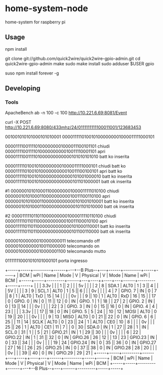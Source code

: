 # home-system-node
home-system for raspberry pi



## Usage
npm install

git clone git://github.com/quick2wire/quick2wire-gpio-admin.git
cd quick2wire-gpio-admin
make
sudo make install
sudo adduser $USER gpio

suso npm install forever -g

## Developing



### Tools

ApacheBench
ab -n 100 -c 100 http://10.221.6.69:8081/Event

curl -X POST http://10.221.6.69:8080/433mhz/24/0111111111100011001/123683453

001001010101000101010001
0000111110100101000000001000011111000101

0000111100111101000000001000011100101101        chiudi
0000111100111101000000000010011110001101        apri
0000111100111101000000000000101010101010        batt ko inserita


0000111110100101000000001000011111000101        chiudi batt ko
0000111110100101000000000010011100100101        apri   batt ko
0000111110100101000000000000101001000010        batt ko inserita
0000111110100101000000000000101101000001        batt ok inserita



#1
0000001010100011000000001000011111010100        chiudi
0000001010100011000000000010011100110100        apri
0000001010100011000000000000101001010001        batt ko inserita
0000001010100011000000000000101101010000        batt ok inserita

#2
0000111110110110000000001000011110110100        chiudi
0000111110110110000000000010011100010100        apri
0000111110110110000000000000101000110001        batt ko inserita
0000111110110110000000000000101100110000        batt ok inserita


000001000000010000000011                        telecomando off
000001000000010011000000                        telecomando on
000001000000010000001100                        telecomando mutto 


011111110001010101000101						porta ingresso


 +-----+-----+---------+------+---+--B Plus--+---+------+---------+-----+-----+
 | BCM | wPi |   Name  | Mode | V | Physical | V | Mode | Name    | wPi | BCM |
 +-----+-----+---------+------+---+----++----+---+------+---------+-----+-----+
 |     |     |    3.3v |      |   |  1 || 2  |   |      | 5v      |     |     |
 |   2 |   8 |   SDA.1 | ALT0 | 1 |  3 || 4  |   |      | 5V      |     |     |
 |   3 |   9 |   SCL.1 | ALT0 | 1 |  5 || 6  |   |      | 0v      |     |     |
 |   4 |   7 | GPIO. 7 |   IN | 0 |  7 || 8  | 1 | ALT0 | TxD     | 15  | 14  |
 |     |     |      0v |      |   |  9 || 10 | 1 | ALT0 | RxD     | 16  | 15  |
 |  17 |   0 | GPIO. 0 |   IN | 0 | 11 || 12 | 0 | IN   | GPIO. 1 | 1   | 18  |
 |  27 |   2 | GPIO. 2 |   IN | 0 | 13 || 14 |   |      | 0v      |     |     |
 |  22 |   3 | GPIO. 3 |   IN | 0 | 15 || 16 | 0 | IN   | GPIO. 4 | 4   | 23  |
 |     |     |    3.3v |      |   | 17 || 18 | 0 | IN   | GPIO. 5 | 5   | 24  |
 |  10 |  12 |    MOSI | ALT0 | 0 | 19 || 20 |   |      | 0v      |     |     |
 |   9 |  13 |    MISO | ALT0 | 0 | 21 || 22 | 0 | IN   | GPIO. 6 | 6   | 25  |
 |  11 |  14 |    SCLK | ALT0 | 0 | 23 || 24 | 1 | ALT0 | CE0     | 10  | 8   |
 |     |     |      0v |      |   | 25 || 26 | 1 | ALT0 | CE1     | 11  | 7   |
 |   0 |  30 |   SDA.0 |   IN | 1 | 27 || 28 | 1 | IN   | SCL.0   | 31  | 1   |
 |   5 |  21 | GPIO.21 |   IN | 1 | 29 || 30 |   |      | 0v      |     |     |
 |   6 |  22 | GPIO.22 |   IN | 1 | 31 || 32 | 0 | IN   | GPIO.26 | 26  | 12  |
 |  13 |  23 | GPIO.23 |   IN | 0 | 33 || 34 |   |      | 0v      |     |     |
 |  19 |  24 | GPIO.24 |   IN | 0 | 35 || 36 | 0 | IN   | GPIO.27 | 27  | 16  |
 |  26 |  25 | GPIO.25 |   IN | 0 | 37 || 38 | 0 | IN   | GPIO.28 | 28  | 20  |
 |     |     |      0v |      |   | 39 || 40 | 0 | IN   | GPIO.29 | 29  | 21  |
 +-----+-----+---------+------+---+----++----+---+------+---------+-----+-----+
 | BCM | wPi |   Name  | Mode | V | Physical | V | Mode | Name    | wPi | BCM |
 +-----+-----+---------+------+---+--B Plus--+---+------+---------+-----+-----+


